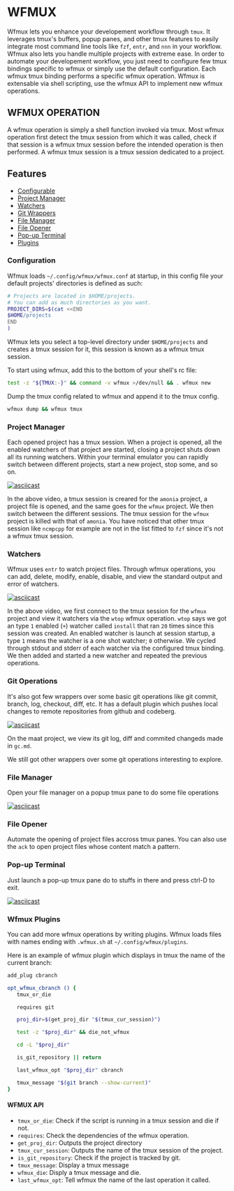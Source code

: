 # WFMUX

Wfmux lets you enhance your developement workflow through `tmux`. It leverages
tmux's buffers, popup panes, and other tmux features to easily integrate most
command line tools like `fzf`, `entr`, and `nnn` in your workflow. Wfmux also
lets you handle multiple projects with extreme ease. In order to automate your
developement workflow, you just need to configure few tmux bindings specific to
wfmux or simply use the default configuration. Each wfmux tmux binding performs
a specific wfmux operation. Wfmux is extensable via shell scripting, use the
wfmux API to implement new wfmux operations.

## WFMUX OPERATION

A wfmux operation is simply a shell function invoked via tmux. Most wfmux
operation first detect the tmux session from which it was called, check if
that session is a wfmux tmux session before the intended operation is
then performed. A wfmux tmux session is a tmux session dedicated to a
project.

## Features

* [Configurable]()
* [Project Manager]()
* [Watchers]()
* [Git Wrappers]()
* [File Manager]()
* [File Opener]()
* [Pop-up Terminal]()
* [Plugins]()

### Configuration

Wfmux loads `~/.config/wfmux/wfmux.conf` at startup, in this config file
your default projects' directories is defined as such:

```sh
# Projects are located in $HOME/projects.
# You can add as much directories as you want.
PROJECT_DIRS=$(cat <<END
$HOME/projects
END
)
```

Wfmux lets you select a top-level directory under `$HOME/projects` and
creates a tmux session for it, this session is known as a wfmux tmux
session.

To start using wfmux, add this to the bottom of your shell's rc file:

```sh
test -z "${TMUX:-}" && command -v wfmux >/dev/null && . wfmux new
```

Dump the tmux config related to wfmux and append it to the tmux config.

```sh
wfmux dump && wfmux tmux
```

### Project Manager

Each opened project has a tmux session. When a project is opened, all the
enabled watchers of that project are started, closing a project shuts down
all its running watchers. Within your terminal emulator you can rapidly
switch between different projects, start a new project, stop some, and so
on.

[![asciicast](https://asciinema.org/a/CBsDeno6MWhD79G2Ju0FvElDv.svg)](https://asciinema.org/a/CBsDeno6MWhD79G2Ju0FvElDv)

In the above video, a tmux session is creared for the `amonia` project, a
project file is opened, and the same goes for the `wfmux` project. We then
switch between the different sessions. The tmux session for the `wfmux`
project is killed with that of `amonia`. You have noticed that other
tmux session like `ncmpcpp` for example are not in the list fitted to
`fzf` since it's not a wfmux tmux session.

### Watchers 

Wfmux uses `entr` to watch project files. Through wfmux operations, you
can add, delete, modify, enable, disable, and view the standard output
and error of watchers.

[![asciicast](https://asciinema.org/a/F09lPnAfzk2AKXMH3VY1R9cgk.svg)](https://asciinema.org/a/F09lPnAfzk2AKXMH3VY1R9cgk)

In the above video, we first connect to the tmux session for the `wfmux`
project and view it watchers via the `wtop` wfmux operation. `wtop` says
we got an type `1` enabled (`+`) watcher called `install` that ran `20`
times since this session was created. An enabled watcher is launch at
session startup, a type `1` means the watcher is a one shot watcher;
`0` otherwise. We cycled through stdout and stderr of each watcher
via the configured tmux binding. We then added and started a new watcher
and repeated the previous operations.

### Git Operations

It's also got few wrappers over some basic git operations like git commit,
branch, log, checkout, diff, etc. It has a default plugin which pushes local
changes to remote repositories from github and codeberg.

[![asciicast](https://asciinema.org/a/OzznQQ7yDDJzmf4mr1YOHTWm8.svg)](https://asciinema.org/a/OzznQQ7yDDJzmf4mr1YOHTWm8)

On the maat project, we view its git log, diff and commited changeds made
in `gc.md`.

We still got other wrappers over some git operations interesting to explore.

### File Manager

Open your file manager on a popup tmux pane to do some file operations

[![asciicast](https://asciinema.org/a/oBjktTQ161sffxukpnCYBBDue.svg)](https://asciinema.org/a/oBjktTQ161sffxukpnCYBBDue)

### File Opener

Automate the opening of project files accross tmux panes. You can also use
the `ack` to open project files whose content match a pattern.



### Pop-up Terminal

Just launch a pop-up tmux pane do to stuffs in there and press ctrl-D to
exit.

[![asciicast](https://asciinema.org/a/dNeEeOoTQ0zyRUbr2ujNtltQY.svg)](https://asciinema.org/a/dNeEeOoTQ0zyRUbr2ujNtltQY)

### Wfmux Plugins

You can add more wfmux operations by writing plugins. Wfmux loads files with
names ending with `.wfmux.sh` at `~/.config/wfmux/plugins`.

Here is an example of wfmux plugin which displays in tmux the name of the
current branch:

```sh
add_plug cbranch

opt_wfmux_cbranch () {
   tmux_or_die

   requires git

   proj_dir=$(get_proj_dir "$(tmux_cur_session)")

   test -z "$proj_dir" && die_not_wfmux

   cd -L "$proj_dir"

   is_git_repository || return

   last_wfmux_opt "$proj_dir" cbranch

   tmux_message "$(git branch --show-current)"
}
```

#### WFMUX API

- `tmux_or_die`: Check if the script is running in a tmux session and die if not.
- `requires`: Check the dependencies of the wfmux operation.
- `get_proj_dir`: Outputs the project directory
- `tmux_cur_session`: Outputs the name of the tmux session of the project.
- `is_git_repository`: Check if the project is tracked by git.
- `tmux_message`: Display a tmux message
- `wfmux_die`: Disply a tmux message and die.
- `last_wfmux_opt`: Tell wfmux the name of the last operation it called.
